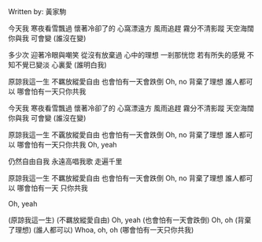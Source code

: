 
Written by: 黃家駒  

今天我
寒夜看雪飄過
懷著冷卻了的
心窩漂遠方
風雨追趕
霧分不清影蹤
天空海闊你與我
可會變
(誰沒在變)

多少次
迎著冷眼與嘲笑
從沒有放棄過
心中的理想
一剎那恍惚
若有所失的感覺
不知不覺已變淡
心裏愛
(誰明白我)

原諒我這一生
不羈放縱愛自由
也會怕有一天會跌倒
Oh, no
背棄了理想
誰人都可以
哪會怕有一天只你共我

今天我
寒夜看雪飄過
懷著冷卻了的
心窩漂遠方
風雨追趕
霧分不清影蹤
天空海闊你與我
可會變
(誰沒在變)

原諒我這一生
不覊放縱愛自由
也會怕有一天會跌倒
Oh, no
背棄了理想
誰人都可以
哪會怕有一天只你共我
Oh, yeah

仍然自由自我
永遠高唱我歌
走遍千里

原諒我這一生
不羈放縱愛自由
也會怕有一天會跌倒
Oh, no
背棄了理想
誰人都可以
哪會怕有一天
只你共我

Oh, yeah

(原諒我這一生)
(不羈放縱愛自由)
Oh, yeah
(也會怕有一天會跌倒)
Oh, oh
(背棄了理想)
(誰人都可以)
Whoa, oh, oh
(哪會怕有一天只你共我)

